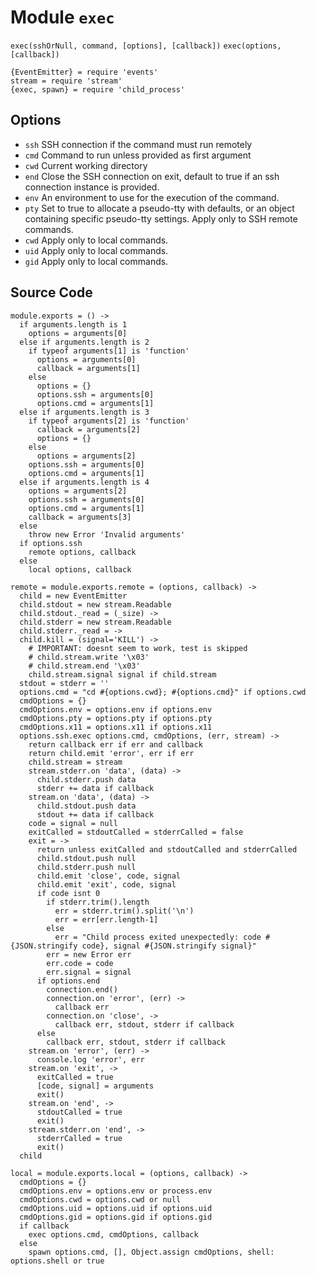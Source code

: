 
# Module `exec`

`exec(sshOrNull, command, [options], [callback])`
`exec(options, [callback])`

    {EventEmitter} = require 'events'
    stream = require 'stream'
    {exec, spawn} = require 'child_process'

## Options

* `ssh`   SSH connection if the command must run remotely   
* `cmd`   Command to run unless provided as first argument   
* `cwd`   Current working directory   
* `end`   Close the SSH connection on exit, default to true if an ssh connection instance is provided.   
* `env`   An environment to use for the execution of the command.   
* `pty`   Set to true to allocate a pseudo-tty with defaults, or an object containing specific pseudo-tty settings. Apply only to SSH remote commands.   
* `cwd`   Apply only to local commands.   
* `uid`   Apply only to local commands.   
* `gid`   Apply only to local commands.  

## Source Code

    module.exports = () ->
      if arguments.length is 1
        options = arguments[0]
      else if arguments.length is 2
        if typeof arguments[1] is 'function'
          options = arguments[0]
          callback = arguments[1]
        else
          options = {}
          options.ssh = arguments[0]
          options.cmd = arguments[1]
      else if arguments.length is 3
        if typeof arguments[2] is 'function'
          callback = arguments[2]
          options = {}
        else
          options = arguments[2]
        options.ssh = arguments[0]
        options.cmd = arguments[1]
      else if arguments.length is 4
        options = arguments[2]
        options.ssh = arguments[0]
        options.cmd = arguments[1]
        callback = arguments[3]
      else 
        throw new Error 'Invalid arguments'
      if options.ssh
        remote options, callback
      else
        local options, callback

    remote = module.exports.remote = (options, callback) ->
      child = new EventEmitter
      child.stdout = new stream.Readable
      child.stdout._read = (_size) ->
      child.stderr = new stream.Readable
      child.stderr._read = -> 
      child.kill = (signal='KILL') ->
        # IMPORTANT: doesnt seem to work, test is skipped
        # child.stream.write '\x03'
        # child.stream.end '\x03'
        child.stream.signal signal if child.stream
      stdout = stderr = ''
      options.cmd = "cd #{options.cwd}; #{options.cmd}" if options.cwd
      cmdOptions = {}
      cmdOptions.env = options.env if options.env
      cmdOptions.pty = options.pty if options.pty
      cmdOptions.x11 = options.x11 if options.x11
      options.ssh.exec options.cmd, cmdOptions, (err, stream) ->
        return callback err if err and callback
        return child.emit 'error', err if err
        child.stream = stream
        stream.stderr.on 'data', (data) ->
          child.stderr.push data
          stderr += data if callback
        stream.on 'data', (data) ->
          child.stdout.push data
          stdout += data if callback
        code = signal = null
        exitCalled = stdoutCalled = stderrCalled = false
        exit = ->
          return unless exitCalled and stdoutCalled and stderrCalled
          child.stdout.push null
          child.stderr.push null
          child.emit 'close', code, signal
          child.emit 'exit', code, signal
          if code isnt 0
            if stderr.trim().length
              err = stderr.trim().split('\n')
              err = err[err.length-1]
            else
              err = "Child process exited unexpectedly: code #{JSON.stringify code}, signal #{JSON.stringify signal}"
            err = new Error err
            err.code = code
            err.signal = signal
          if options.end
            connection.end()
            connection.on 'error', (err) ->
              callback err
            connection.on 'close', ->
              callback err, stdout, stderr if callback
          else
            callback err, stdout, stderr if callback
        stream.on 'error', (err) ->
          console.log 'error', err
        stream.on 'exit', ->
          exitCalled = true
          [code, signal] = arguments
          exit()
        stream.on 'end', ->
          stdoutCalled = true
          exit()
        stream.stderr.on 'end', ->
          stderrCalled = true
          exit()
      child

    local = module.exports.local = (options, callback) ->
      cmdOptions = {}
      cmdOptions.env = options.env or process.env
      cmdOptions.cwd = options.cwd or null
      cmdOptions.uid = options.uid if options.uid
      cmdOptions.gid = options.gid if options.gid
      if callback
        exec options.cmd, cmdOptions, callback
      else
        spawn options.cmd, [], Object.assign cmdOptions, shell: options.shell or true
